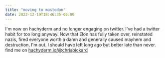 ```yaml
---
title: "moving to mastodon"
date: 2022-12-19T18:46:35-05:00
---
```


I'm now on hachyderm and no longer engaging on twitter. I've had a twitter habit for too long 
anyway. Now that Elon has fully taken over, reinstated nazis, fired everyone worth a damn and 
generally caused mayhem and destruction, I'm out. I should have left long ago but better late than 
never. 
find me on [hachyderm.io/@chrispickard](https://hachyderm.io/@chrispickard)
